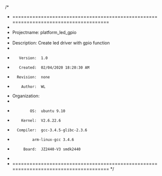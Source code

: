 /*
 * =====================================================================================
 *
 *    Projectname:  platform_led_gpio
 *
 *    Description:  Create led driver with gpio function
 *
 *        Version:  1.0
 *        Created:  02/04/2020 18:20:30 AM
 *       Revision:  none
 *         Author:  WL
 *   Organization:  
 *
 *             OS:  ubuntu 9.10
 *         Kernel:  V2.6.22.6
 *       Compiler:  gcc-3.4.5-glibc-2.3.6
 *       	    arm-linux-gcc 3.4.6
 *          Board:  JZ2440-V3 smdk2440
 *
 * =====================================================================================
 */
